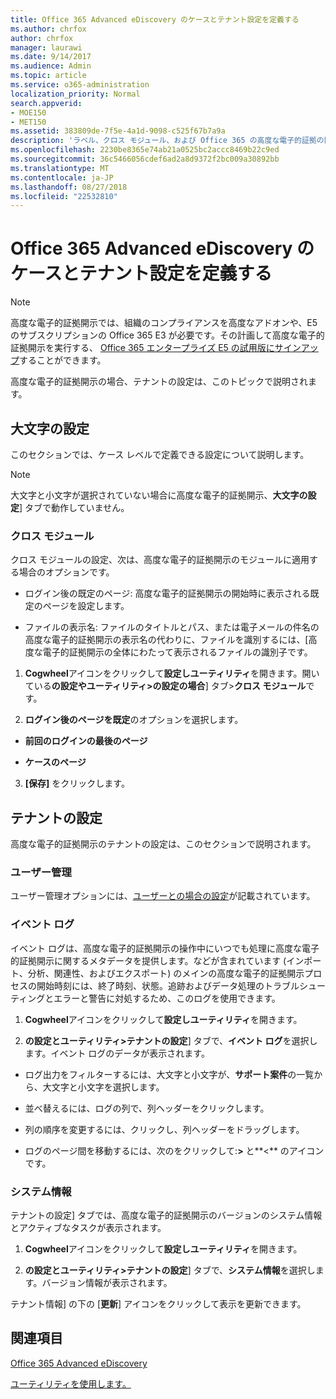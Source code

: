 ```yaml
---
title: Office 365 Advanced eDiscovery のケースとテナント設定を定義する
ms.author: chrfox
author: chrfox
manager: laurawi
ms.date: 9/14/2017
ms.audience: Admin
ms.topic: article
ms.service: o365-administration
localization_priority: Normal
search.appverid:
- MOE150
- MET150
ms.assetid: 383809de-7f5e-4a1d-9098-c525f67b7a9a
description: 'ラベル、クロス モジュール、および Office 365 の高度な電子的証拠の開示のケース レベルで定義可能なテナントの設定について説明します。  '
ms.openlocfilehash: 2230be8365e74ab21a0525bc2accc8469b22c9ed
ms.sourcegitcommit: 36c5466056cdef6ad2a8d9372f2bc009a30892bb
ms.translationtype: MT
ms.contentlocale: ja-JP
ms.lasthandoff: 08/27/2018
ms.locfileid: "22532810"
---
```

# <a name="define-case-and-tenant-settings-in-office-365-advanced-ediscovery"></a>Office 365 Advanced eDiscovery のケースとテナント設定を定義する

> [!NOTE]
> 高度な電子的証拠開示では、組織のコンプライアンスを高度なアドオンや、E5 のサブスクリプションの Office 365 E3 が必要です。その計画して高度な電子的証拠開示を実行する、 [Office 365 エンタープライズ E5 の試用版にサインアップ](https://go.microsoft.com/fwlink/p/?LinkID=698279)することができます。 
  
高度な電子的証拠開示の場合、テナントの設定は、このトピックで説明されます。
  
## <a name="case-settings"></a>大文字の設定

このセクションでは、ケース レベルで定義できる設定について説明します。
  
> [!NOTE]
> 大文字と小文字が選択されていない場合に高度な電子的証拠開示、**大文字の設定**] タブで動作していません。 
  
### <a name="cross-module"></a>クロス モジュール

クロス モジュールの設定、次は、高度な電子的証拠開示のモジュールに適用する場合のオプションです。
  
- ログイン後の既定のページ: 高度な電子的証拠開示の開始時に表示される既定のページを設定します。
    
- ファイルの表示名: ファイルのタイトルとパス、または電子メールの件名の高度な電子的証拠開示の表示名の代わりに、ファイルを識別するには、[高度な電子的証拠開示の全体にわたって表示されるファイルの識別子です。
    
1. **Cogwheel**アイコンをクリックして**設定しユーティリティ**を開きます。開いている**の設定やユーティリティ\>の設定の場合**] タブ\>**クロス モジュール**です。 
    
2. **ログイン後のページを既定**のオプションを選択します。 
    
  - **前回のログインの最後のページ**
    
  - **ケースのページ**
    
3. **[保存]** をクリックします。
    
## <a name="tenant-settings"></a>テナントの設定

高度な電子的証拠開示のテナントの設定は、このセクションで説明されます。
  
### <a name="user-administration"></a>ユーザー管理

ユーザー管理オプションには、[ユーザーとの場合の設定](set-up-users-and-cases-in-advanced-ediscovery.md)が記載されています。
  
### <a name="event-log"></a>イベント ログ

イベント ログは、高度な電子的証拠開示の操作中にいつでも処理に高度な電子的証拠開示に関するメタデータを提供します。などが含まれています (インポート、分析、関連性、およびエクスポート) のメインの高度な電子的証拠開示プロセスの開始時刻には、終了時刻、状態。追跡およびデータ処理のトラブルシューティングとエラーと警告に対処するため、このログを使用できます。
  
1. **Cogwheel**アイコンをクリックして**設定しユーティリティ**を開きます。 
    
2. **の設定とユーティリティ\>テナントの設定**] タブで、**イベント ログ**を選択します。イベント ログのデータが表示されます。
    
  - ログ出力をフィルターするには、大文字と小文字が、**サポート案件**の一覧から、大文字と小文字を選択します。 
    
  - 並べ替えるには、ログの列で、列ヘッダーをクリックします。 
    
  - 列の順序を変更するには、クリックし、列ヘッダーをドラッグします。
    
  - ログのページ間を移動するには、次のをクリックして:**\>** と**\<** のアイコンです。 
    
### <a name="system-information"></a>システム情報

テナントの設定] タブでは、高度な電子的証拠開示のバージョンのシステム情報とアクティブなタスクが表示されます。
  
1. **Cogwheel**アイコンをクリックして**設定しユーティリティ**を開きます。 
    
2. **の設定とユーティリティ\>テナントの設定**] タブで、**システム情報**を選択します。バージョン情報が表示されます。
    
テナント情報] の下の [**更新**] アイコンをクリックして表示を更新できます。 
  
## <a name="see-also"></a>関連項目

[Office 365 Advanced eDiscovery](office-365-advanced-ediscovery.md)
  
[ユーティリティを使用します。](use-advanced-ediscovery-utilities.md)

